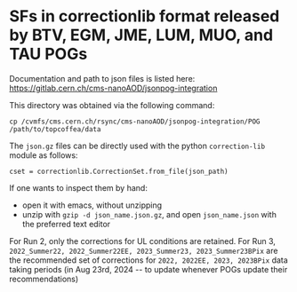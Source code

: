 # SFs in correctionlib format released by BTV, EGM, JME, LUM, MUO, and TAU POGs

Documentation and path to json files is listed here: https://gitlab.cern.ch/cms-nanoAOD/jsonpog-integration

This directory was obtained via the following command:
```
cp /cvmfs/cms.cern.ch/rsync/cms-nanoAOD/jsonpog-integration/POG /path/to/topcoffea/data
```

The `json.gz` files can be directly used with the python `correction-lib` module as follows:
```
cset = correctionlib.CorrectionSet.from_file(json_path)
```
If one wants to inspect them by hand:
   - open it with emacs, without unzipping
   - unzip with `gzip -d json_name.json.gz`, and open `json_name.json` with the preferred text editor

For Run 2, only the corrections for UL conditions are retained.
For Run 3, `2022_Summer22, 2022_Summer22EE, 2023_Summer23, 2023_Summer23BPix` are the recommended set of corrections for `2022, 2022EE, 2023, 2023BPix` data taking periods (in Aug 23rd, 2024 -- to update whenever POGs update their recommendations)

